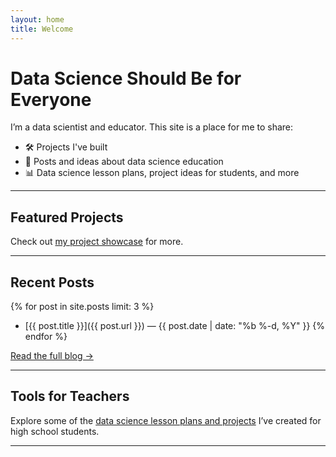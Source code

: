 ```yaml
---
layout: home
title: Welcome
---
```


# Data Science Should Be for Everyone

I’m a data scientist and educator. This site is a place for me to share:
- 🛠️ Projects I've built
- 📓 Posts and ideas about data science education
- 📊 Data science lesson plans, project ideas for students, and more

---

## Featured Projects

Check out [my project showcase](projects.html) for more.

---

## Recent Posts

{% for post in site.posts limit: 3 %}
- [{{ post.title }}]({{ post.url }}) — {{ post.date | date: "%b %-d, %Y" }}
{% endfor %}

[Read the full blog →](blog.html)

---

## Tools for Teachers

Explore some of the [data science lesson plans and projects](lessons.html) I’ve created for high school students.

---
